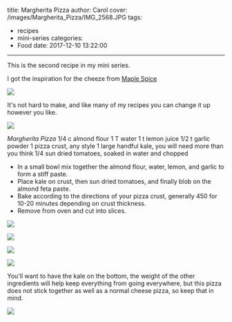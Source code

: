 title: Margherita Pizza
author: Carol
cover: /images/Margherita_Pizza/IMG_2568.JPG
tags:
  - recipes
  - mini-series
categories:
  - Food
date: 2017-12-10 13:22:00
---
This is the second recipe in my mini series.  

I got the inspiration for the cheeze from [Maple Spice]

![](/images/Margherita_Pizza/IMG_2567.JPG)

It's not hard to make, and like many of my recipes you can change it up however you like. 

![](/images/Margherita_Pizza/IMG_2569.JPG)

_Margherita Pizza_
1/4 c almond flour
1 T water
1 t lemon juice
1/2 t garlic powder
1 pizza crust, any style
1 large handful kale, you will need more than you think
1/4 sun dried tomatoes, soaked in water and chopped

- In a small bowl mix together the almond flour, water, lemon, and garlic to form a stiff paste.  
- Place kale on crust, then sun dried tomatoes, and finally blob on the almond feta paste.  
- Bake according to the directions of your pizza crust, generally 450 for 10-20 minutes depending on crust thickness.  
- Remove from oven and cut into slices. 

![](/images/Margherita_Pizza/IMG_2561.JPG)

![](/images/Margherita_Pizza/IMG_2563.JPG)

![](/images/Margherita_Pizza/IMG_2573.JPG)

![](/images/Margherita_Pizza/IMG_2577.JPG)


You'll want to have the kale on the bottom, the weight of the other ingredients will help keep everything from going everywhere, but this pizza does not stick together as well as a normal cheese pizza, so keep that in mind.  

![](/images/Margherita_Pizza/IMG_2571.JPG)



[Maple Spice]: http://www.maplespice.com/2011/04/baked-almond-feta-with-dill-oil.html
